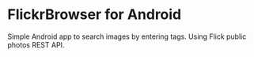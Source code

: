 # FlickrBrowser for Android

Simple Android app to search images by entering tags. Using Flick public photos REST API.
